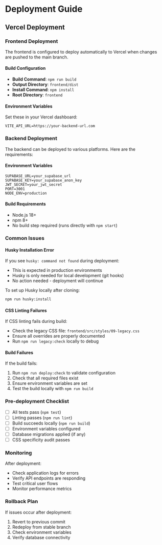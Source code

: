 # Deployment Guide

## Vercel Deployment

### Frontend Deployment

The frontend is configured to deploy automatically to Vercel when changes are pushed to the main branch.

#### Build Configuration

- **Build Command**: `npm run build`
- **Output Directory**: `frontend/dist`
- **Install Command**: `npm install`
- **Root Directory**: `frontend`

#### Environment Variables

Set these in your Vercel dashboard:

```
VITE_API_URL=https://your-backend-url.com
```

### Backend Deployment

The backend can be deployed to various platforms. Here are the requirements:

#### Environment Variables

```
SUPABASE_URL=your_supabase_url
SUPABASE_KEY=your_supabase_anon_key
JWT_SECRET=your_jwt_secret
PORT=3001
NODE_ENV=production
```

#### Build Requirements

- Node.js 18+
- npm 8+
- No build step required (runs directly with `npm start`)

### Common Issues

#### Husky Installation Error

If you see `husky: command not found` during deployment:

- This is expected in production environments
- Husky is only needed for local development (git hooks)
- No action needed - deployment will continue

To set up Husky locally after cloning:
```bash
npm run husky:install
```

#### CSS Linting Failures

If CSS linting fails during build:

- Check the legacy CSS file: `frontend/src/styles/09-legacy.css`
- Ensure all overrides are properly documented
- Run `npm run legacy:check` locally to debug

#### Build Failures

If the build fails:

1. Run `npm run deploy:check` to validate configuration
2. Check that all required files exist
3. Ensure environment variables are set
4. Test the build locally with `npm run build`

### Pre-deployment Checklist

- [ ] All tests pass (`npm test`)
- [ ] Linting passes (`npm run lint`)
- [ ] Build succeeds locally (`npm run build`)
- [ ] Environment variables configured
- [ ] Database migrations applied (if any)
- [ ] CSS specificity audit passes

### Monitoring

After deployment:

- Check application logs for errors
- Verify API endpoints are responding
- Test critical user flows
- Monitor performance metrics

### Rollback Plan

If issues occur after deployment:

1. Revert to previous commit
2. Redeploy from stable branch
3. Check environment variables
4. Verify database connectivity